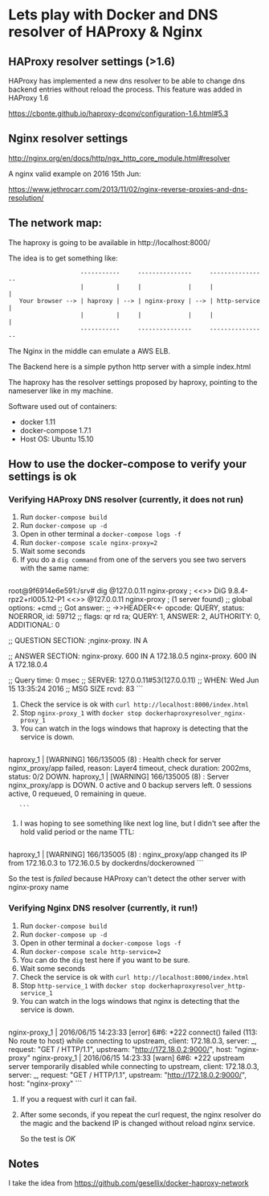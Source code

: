 # Lets play with Docker and DNS resolver of HAProxy & Nginx

## HAProxy resolver settings (>1.6)

HAProxy has implemented a new dns resolver to be able to change dns backend
entries without reload the process. This feature was added in HAProxy 1.6

https://cbonte.github.io/haproxy-dconv/configuration-1.6.html#5.3


## Nginx resolver settings

http://nginx.org/en/docs/http/ngx_http_core_module.html#resolver

A nginx valid example on 2016 15th Jun:

https://www.jethrocarr.com/2013/11/02/nginx-reverse-proxies-and-dns-resolution/

## The network map:

The haproxy is going to be available in http://localhost:8000/

The idea is to get something like:

```
                    -----------     ---------------     ----------------
                    |         |     |             |     |              |
   Your browser --> | haproxy | --> | nginx-proxy | --> | http-service |
                    |         |     |             |     |              |
                    -----------     ---------------     ----------------
```

The Nginx in the middle can emulate a AWS ELB.

The Backend here is a simple python http server with a simple index.html

The haproxy has the resolver settings proposed by haproxy, pointing to the
nameserver like in my machine.

Software used out of containers:
   - docker 1.11
   - docker-compose 1.7.1
   - Host OS: Ubuntu 15.10


## How to use the docker-compose to verify your settings is ok

### Verifying HAProxy DNS resolver (currently, it does not run)

 1. Run `docker-compose build`
 1. Run `docker-compose up -d`
 1. Open in other terminal a `docker-compose logs -f`
 1. Run `docker-compose scale nginx-proxy=2`
 1. Wait some seconds
 1. If you do a `dig command` from one of the servers you see two servers
    with the same name:
     ```
root@9f6914e6e591:/srv# dig @127.0.0.11 nginx-proxy
; <<>> DiG 9.8.4-rpz2+rl005.12-P1 <<>> @127.0.0.11 nginx-proxy
; (1 server found)
;; global options: +cmd
;; Got answer:
;; ->>HEADER<<- opcode: QUERY, status: NOERROR, id: 59712
;; flags: qr rd ra; QUERY: 1, ANSWER: 2, AUTHORITY: 0, ADDITIONAL: 0

;; QUESTION SECTION:
;nginx-proxy.                   IN      A

;; ANSWER SECTION:
nginx-proxy.            600     IN      A       172.18.0.5
nginx-proxy.            600     IN      A       172.18.0.4

;; Query time: 0 msec
;; SERVER: 127.0.0.11#53(127.0.0.11)
;; WHEN: Wed Jun 15 13:35:24 2016
;; MSG SIZE  rcvd: 83
       ```
 1. Check the service is ok with `curl http://localhost:8000/index.html`
 1. Stop `nginx-proxy_1` with `docker stop dockerhaproxyresolver_nginx-proxy_1`
 1. You can watch in the logs windows that haproxy is detecting that the
    service is down.
       ```
haproxy_1       | [WARNING] 166/135005 (8) : Health check for server nginx_proxy/app failed, reason: Layer4 timeout, check duration: 2002ms, status: 0/2 DOWN.
haproxy_1       | [WARNING] 166/135005 (8) : Server nginx_proxy/app is DOWN. 0 active and 0 backup servers left. 0 sessions active, 0 requeued, 0 remaining in queue.

       ```
 1. I was hoping to see something like next log line, but I didn't see after
    the hold valid period or the name TTL:
       ```
haproxy_1       | [WARNING] 166/135005 (8) :  nginx_proxy/app changed its IP from 172.16.0.3 to 172.16.0.5 by dockerdns/dockerowned
      ```

So the test is *failed* because HAProxy can't detect the other server with nginx-proxy name


### Verifying Nginx DNS resolver (currently, it run!)

 1. Run `docker-compose build`
 1. Run `docker-compose up -d`
 1. Open in other terminal a `docker-compose logs -f`
 1. Run `docker-compose scale http-service=2`
 1. You can do the `dig` test here if you want to be sure.
 1. Wait some seconds
 1. Check the service is ok with `curl http://localhost:8000/index.html`
 1. Stop `http-service_1` with `docker stop dockerhaproxyresolver_http-service_1`
 1. You can watch in the logs windows that nginx is detecting that the
    service is down.
       ```
nginx-proxy_1   | 2016/06/15 14:23:33 [error] 6#6: *222 connect() failed (113: No route to host) while connecting to upstream, client: 172.18.0.3, server: _, request: "GET / HTTP/1.1", upstream: "http://172.18.0.2:9000/", host: "nginx-proxy"
nginx-proxy_1   | 2016/06/15 14:23:33 [warn] 6#6: *222 upstream server temporarily disabled while connecting to upstream, client: 172.18.0.3, server: _, request: "GET / HTTP/1.1", upstream: "http://172.18.0.2:9000/", host: "nginx-proxy"
       ```
 1. If you a request with curl it can fail.
 1. After some seconds, if you repeat the curl request, the nginx resolver
    do the magic and the backend IP is changed without reload nginx service.

    So the test is *OK*



## Notes

I take the idea from https://github.com/gesellix/docker-haproxy-network
